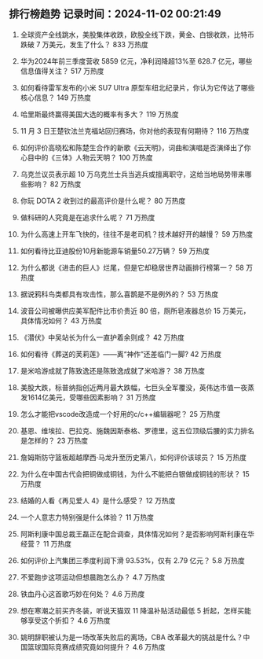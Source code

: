 
## 排行榜趋势 记录时间：2024-11-02 00:21:49
  
  1. 全球资产全线跳水，美股集体收跌，欧股全线下跌，黄金、白银收跌，比特币跌破 7 万美元，发生了什么？ 833 万热度
    
  2. 华为2024年前三季度营收 5859 亿元，净利润降超13%至 628.7 亿元，哪些信息值得关注？ 517 万热度
    
  3. 如何看待雷军发布的小米 SU7 Ultra 原型车纽北纪录片，你认为它传达了哪些核心信息？ 149 万热度
    
  4. 哈里斯最终赢得美国大选的概率有多大？ 119 万热度
    
  5. 11 月 3 日王楚钦法兰克福站回归赛场，你对他的表现有何期待？ 116 万热度
    
  6. 如何评价高晓松和陈楚生合作的新歌《云天明》，词曲和演唱是否演绎出了你心目中的《三体》人物云天明？ 100 万热度
    
  7. 乌克兰议员表示超 10 万乌克兰士兵当逃兵或擅离职守，这给当地局势带来哪些影响？ 82 万热度
    
  8. 你玩 DOTA 2 收到过的最高评价是什么呢？ 80 万热度
    
  9. 做科研的人究竟是在追求什么呢？ 71 万热度
    
  10. 为什么高速上开车飞快的，往往不是老司机？技术越好开的越慢？ 59 万热度
    
  11. 如何看待比亚迪股份10月新能源车销量50.27万辆？ 59 万热度
    
  12. 为什么都说《进击的巨人》烂尾，但是它却稳居世界动画排行榜第一？ 58 万热度
    
  13. 据说鸦科鸟类都具有攻击性，那么喜鹊是不是例外的？ 53 万热度
    
  14. 波音公司被曝供应美军配件比市价贵近 80 倍，厕所皂液器总价 15 万美元，具体情况如何？ 43 万热度
    
  15. 《潜伏》中吴站长为什么一直护着余则成？ 42 万热度
    
  16. 如何看待《葬送的芙莉莲》——离“神作”还差临门一脚? 42 万热度
    
  17. 是米哈游成就了陈致逸还是陈致逸成就了米哈游？ 38 万热度
    
  18. 美股大跌，标普纳指创近两月最大跌幅，七巨头全军覆没，英伟达市值一夜蒸发1614亿美元，受哪些因素影响？ 31 万热度
    
  19. 怎么才能把vscode改造成一个好用的c/c++编辑器呢？ 25 万热度
    
  20. 基恩、维埃拉、巴拉克、施魏因斯泰格、罗德里，这五位顶级后腰的实力排名是怎样的？ 23 万热度
    
  21. 詹姆斯防守篮板超越摩西·马龙升至历史第八，如何评价该球员？ 15 万热度
    
  22. 为什么在中国古代会把铜做成铜钱，为什么不能把白银做成铜钱的形状？ 15 万热度
    
  23. 结婚的人看《再见爱人 4》是什么感受？ 12 万热度
    
  24. 一个人意志力特别强是什么体验？ 11 万热度
    
  25. 阿斯利康中国总裁王磊正在配合调查，具体情况如何？是否影响阿斯利康在华经营？ 11 万热度
    
  26. 如何评价上汽集团三季度利润下滑 93.53%，仅有 2.79 亿元？ 5.8 万热度
    
  27. 不爱跑步这项运动但想晨跑怎么办？ 4.7 万热度
    
  28. 铁血丹心这首歌巧妙在何处？ 4.6 万热度
    
  29. 想在寒潮之前买齐冬装，听说天猫双 11 降温补贴活动最低 5 折起，怎样买能够享受这个折扣？ 4.6 万热度
    
  30. 姚明辞职被认为是一场改革失败后的离场，CBA 改革最大的挑战是什么？中国篮球国际竞赛成绩究竟如何提升？ 4.6 万热度
    